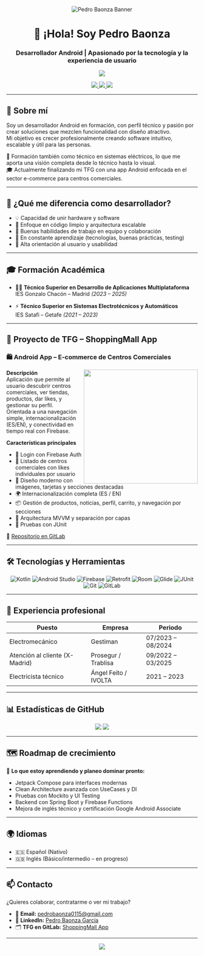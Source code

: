 <!-- Banner personalizado (puedes subir una imagen a GitHub y usar la URL) -->
<p align="center">
  <img src="https://your-banner-url.com/banner.png" alt="Pedro Baonza Banner" />
</p>

<h1 align="center">👋 ¡Hola! Soy Pedro Baonza</h1>
<h3 align="center">Desarrollador Android | Apasionado por la tecnología y la experiencia de usuario</h3>

<p align="center">
  <img src="https://readme-typing-svg.demolab.com?font=Fira+Code&pause=1000&width=435&lines=Android+Developer+%7C+Kotlin+%7C+Firebase;MVVM+Architecture+%7C+Clean+Code+Lover;Always+Learning+%7C+Building+My+Career" />
</p>

<div align="center">
  <a href="mailto:pedrobaonza0115@gmail.com">
    <img src="https://img.shields.io/badge/Email-Contact%20Me-green?style=for-the-badge&logo=gmail" />
  </a>
  <a href="https://linkedin.com/in/pedro-baonza-garc%C3%ADa-411b15274">
    <img src="https://img.shields.io/badge/LinkedIn-View%20Profile-blue?style=for-the-badge&logo=linkedin" />
  </a>
  <a href="https://gitlab.com/tu-usuario/shoppingmall-app">
    <img src="https://img.shields.io/badge/GitLab-TFG%20Project-orange?style=for-the-badge&logo=gitlab" />
  </a>
</div>

---

## 📌 Sobre mí

Soy un desarrollador Android en formación, con perfil técnico y pasión por crear soluciones que mezclen funcionalidad con diseño atractivo.  
Mi objetivo es crecer profesionalmente creando software intuitivo, escalable y útil para las personas.

🔧 Formación también como técnico en sistemas eléctricos, lo que me aporta una visión completa desde lo técnico hasta lo visual.  
🎓 Actualmente finalizando mi TFG con una app Android enfocada en el sector e-commerce para centros comerciales.

---

## 🧠 ¿Qué me diferencia como desarrollador?

- 💡 Capacidad de unir hardware y software
- 🧼 Enfoque en código limpio y arquitectura escalable
- 🤝 Buenas habilidades de trabajo en equipo y colaboración
- 🌱 En constante aprendizaje (tecnologías, buenas prácticas, testing)
- 🎯 Alta orientación al usuario y usabilidad

---

## 🎓 Formación Académica

- 🧑‍💻 **Técnico Superior en Desarrollo de Aplicaciones Multiplataforma**  
  IES Gonzalo Chacón – Madrid *(2023 – 2025)*

- ⚡ **Técnico Superior en Sistemas Electrotécnicos y Automáticos**  
  IES Satafi – Getafe *(2021 – 2023)*

---

## 🚀 Proyecto de TFG – ShoppingMall App

### 🛍️ Android App – E-commerce de Centros Comerciales

<img src="https://your-image-url.com/shoppingmall-preview.png" width="300" align="right" />

**Descripción**  
Aplicación que permite al usuario descubrir centros comerciales, ver tiendas, productos, dar likes, y gestionar su perfil.  
Orientada a una navegación simple, internacionalización (ES/EN), y conectividad en tiempo real con Firebase.

**Características principales**
- 🔐 Login con Firebase Auth
- 🏬 Listado de centros comerciales con likes individuales por usuario
- 📱 Diseño moderno con imágenes, tarjetas y secciones destacadas
- 🌍 Internacionalización completa (ES / EN)
- 📦 Gestión de productos, noticias, perfil, carrito, y navegación por secciones
- 💬 Arquitectura MVVM y separación por capas
- 🧪 Pruebas con JUnit

🔗 [Repositorio en GitLab](https://gitlab.com/tu-usuario/shoppingmall-app)

---

## 🛠️ Tecnologías y Herramientas

<div align="center">

![Kotlin](https://img.shields.io/badge/Kotlin-7F52FF?style=for-the-badge&logo=kotlin&logoColor=white)
![Android Studio](https://img.shields.io/badge/Android%20Studio-3DDC84?style=for-the-badge&logo=android-studio&logoColor=white)
![Firebase](https://img.shields.io/badge/Firebase-ffca28?style=for-the-badge&logo=firebase&logoColor=black)
![Retrofit](https://img.shields.io/badge/Retrofit-000000?style=for-the-badge)
![Room](https://img.shields.io/badge/Room-8B0000?style=for-the-badge)
![Glide](https://img.shields.io/badge/Glide-34A853?style=for-the-badge)
![JUnit](https://img.shields.io/badge/JUnit-25A162?style=for-the-badge)
![Git](https://img.shields.io/badge/Git-F05032?style=for-the-badge&logo=git&logoColor=white)
![GitLab](https://img.shields.io/badge/GitLab-FC6D26?style=for-the-badge&logo=gitlab&logoColor=white)

</div>

---

## 💼 Experiencia profesional

| Puesto                        | Empresa          | Periodo            |
|------------------------------|------------------|--------------------|
| Electromecánico              | Gestiman         | 07/2023 – 08/2024  |
| Atención al cliente (X-Madrid) | Prosegur / Trablisa | 09/2022 – 03/2025  |
| Electricista técnico         | Ángel Feito / IVOLTA | 2021 – 2023       |

---

## 📊 Estadísticas de GitHub

<p align="center">
  <img src="https://github-readme-stats.vercel.app/api?username=tu-usuario&show_icons=true&theme=tokyonight&count_private=true" />
  <img src="https://github-readme-streak-stats.herokuapp.com?user=tu-usuario&theme=tokyonight" />
</p>

---

## 🗺️ Roadmap de crecimiento

🎯 **Lo que estoy aprendiendo y planeo dominar pronto:**
- Jetpack Compose para interfaces modernas
- Clean Architecture avanzada con UseCases y DI
- Pruebas con Mockito y UI Testing
- Backend con Spring Boot y Firebase Functions
- Mejora de inglés técnico y certificación Google Android Associate

---

## 🌍 Idiomas

- 🇪🇸 Español (Nativo)  
- 🇬🇧 Inglés (Básico/intermedio – en progreso)

---

## 📫 Contacto

¿Quieres colaborar, contratarme o ver mi trabajo?

- 📧 **Email:** [pedrobaonza0115@gmail.com](mailto:pedrobaonza0115@gmail.com)  
- 💼 **LinkedIn:** [Pedro Baonza García](https://www.linkedin.com/in/pedro-baonza-garc%C3%ADa-411b15274/)  
- 🗂️ **TFG en GitLab:** [ShoppingMall App](https://gitlab.com/tu-usuario/shoppingmall-app)

---

<p align="center">
  <img src="https://capsule-render.vercel.app/api?type=waving&color=3DDC84&height=120&section=footer"/>
</p>

